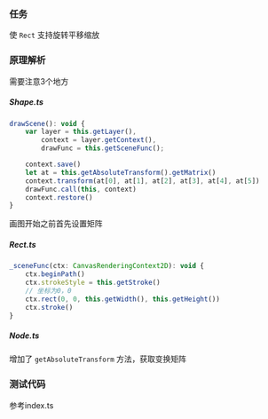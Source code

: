 ### 任务
使 `Rect` 支持旋转平移缩放

### 原理解析
需要注意3个地方
##### Shape.ts
```js
drawScene(): void {
    var layer = this.getLayer(),
        context = layer.getContext(),
        drawFunc = this.getSceneFunc();

    context.save()
    let at = this.getAbsoluteTransform().getMatrix()
    context.transform(at[0], at[1], at[2], at[3], at[4], at[5])
    drawFunc.call(this, context)
    context.restore()
}
```
画图开始之前首先设置矩阵

##### Rect.ts
```js
_sceneFunc(ctx: CanvasRenderingContext2D): void {
    ctx.beginPath()
    ctx.strokeStyle = this.getStroke()
    // 坐标为0，0
    ctx.rect(0, 0, this.getWidth(), this.getHeight())
    ctx.stroke()
}
```
##### Node.ts
增加了 `getAbsoluteTransform` 方法，获取变换矩阵
### 测试代码
参考index.ts
